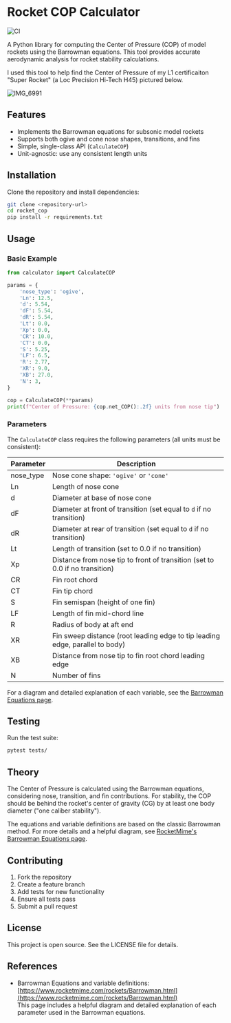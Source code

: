 # Rocket COP Calculator

![CI](https://github.com/RYCO123/Rocket_Center_Of_Pressure_Calculator/actions/workflows/ci.yml/badge.svg)

A Python library for computing the Center of Pressure (COP) of model rockets using the Barrowman equations. This tool provides accurate aerodynamic analysis for rocket stability calculations.

I used this tool to help find the Center of Pressure of my L1 certificaiton "Super Rocket" (a Loc Precision Hi-Tech H45) pictured below. 

![IMG_6991](https://github.com/user-attachments/assets/38d721f7-f67b-4c1c-943a-2e393f6fadae)



## Features

- Implements the Barrowman equations for subsonic model rockets
- Supports both ogive and cone nose shapes, transitions, and fins
- Simple, single-class API (`CalculateCOP`)
- Unit-agnostic: use any consistent length units

## Installation

Clone the repository and install dependencies:

```bash
git clone <repository-url>
cd rocket_cop
pip install -r requirements.txt
```

## Usage

### Basic Example

```python
from calculator import CalculateCOP

params = {
    'nose_type': 'ogive',
    'Ln': 12.5,
    'd': 5.54,
    'dF': 5.54,
    'dR': 5.54,
    'Lt': 0.0,
    'Xp': 0.0,
    'CR': 10.0,
    'CT': 0.0,
    'S': 5.25,
    'LF': 6.5,
    'R': 2.77,
    'XR': 9.0,
    'XB': 27.0,
    'N': 3,
}

cop = CalculateCOP(**params)
print(f"Center of Pressure: {cop.net_COP():.2f} units from nose tip")
```

### Parameters

The `CalculateCOP` class requires the following parameters (all units must be consistent):

| Parameter | Description |
|-----------|-------------|
| nose_type | Nose cone shape: `'ogive'` or `'cone'` |
| Ln        | Length of nose cone |
| d         | Diameter at base of nose cone |
| dF        | Diameter at front of transition (set equal to `d` if no transition) |
| dR        | Diameter at rear of transition (set equal to `d` if no transition) |
| Lt        | Length of transition (set to 0.0 if no transition) |
| Xp        | Distance from nose tip to front of transition (set to 0.0 if no transition) |
| CR        | Fin root chord |
| CT        | Fin tip chord |
| S         | Fin semispan (height of one fin) |
| LF        | Length of fin mid-chord line |
| R         | Radius of body at aft end |
| XR        | Fin sweep distance (root leading edge to tip leading edge, parallel to body) |
| XB        | Distance from nose tip to fin root chord leading edge |
| N         | Number of fins |

For a diagram and detailed explanation of each variable, see the [Barrowman Equations page](https://www.rocketmime.com/rockets/Barrowman.html).

## Testing

Run the test suite:

```bash
pytest tests/
```

## Theory

The Center of Pressure is calculated using the Barrowman equations, considering nose, transition, and fin contributions. For stability, the COP should be behind the rocket's center of gravity (CG) by at least one body diameter ("one caliber stability").

The equations and variable definitions are based on the classic Barrowman method. For more details and a helpful diagram, see [RocketMime's Barrowman Equations page](https://www.rocketmime.com/rockets/Barrowman.html).

## Contributing

1. Fork the repository
2. Create a feature branch
3. Add tests for new functionality
4. Ensure all tests pass
5. Submit a pull request

## License

This project is open source. See the LICENSE file for details.

## References

- Barrowman Equations and variable definitions:  
  [https://www.rocketmime.com/rockets/Barrowman.html](https://www.rocketmime.com/rockets/Barrowman.html)  
  This page includes a helpful diagram and detailed explanation of each parameter used in the Barrowman equations. 
